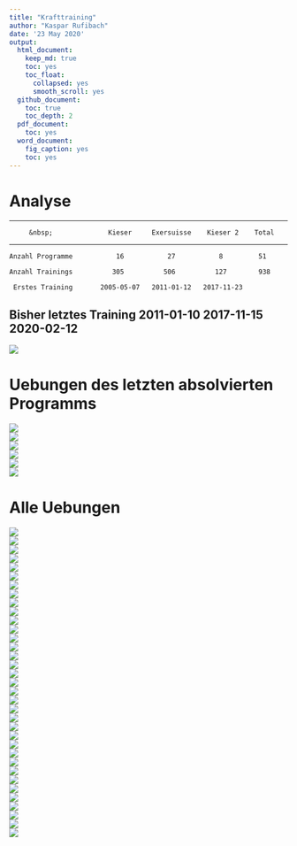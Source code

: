 ```yaml
---
title: "Krafttraining"
author: "Kaspar Rufibach"
date: '23 May 2020'
output:
  html_document:
    keep_md: true
    toc: yes
    toc_float:
      collapsed: yes
      smooth_scroll: yes
  github_document: 
    toc: true
    toc_depth: 2
  pdf_document:
    toc: yes
  word_document:
    fig_caption: yes
    toc: yes
---
```





# Analyse


------------------------------------------------------------------------
         &nbsp;              Kieser     Exersuisse    Kieser 2    Total 
------------------------- ------------ ------------ ------------ -------
    Anzahl Programme           16           27           8         51   

    Anzahl Trainings          305          506          127        938  

     Erstes Training       2005-05-07   2011-01-12   2017-11-23         

 Bisher letztes Training   2011-01-10   2017-11-15   2020-02-12         
------------------------------------------------------------------------


<img src="02_krafttraining_files/figure-html/unnamed-chunk-2-1.png" style="display: block; margin: auto;" />

# Uebungen des letzten absolvierten Programms

<img src="02_krafttraining_files/figure-html/unnamed-chunk-3-1.png" style="display: block; margin: auto;" /><img src="02_krafttraining_files/figure-html/unnamed-chunk-3-2.png" style="display: block; margin: auto;" /><img src="02_krafttraining_files/figure-html/unnamed-chunk-3-3.png" style="display: block; margin: auto;" /><img src="02_krafttraining_files/figure-html/unnamed-chunk-3-4.png" style="display: block; margin: auto;" /><img src="02_krafttraining_files/figure-html/unnamed-chunk-3-5.png" style="display: block; margin: auto;" /><img src="02_krafttraining_files/figure-html/unnamed-chunk-3-6.png" style="display: block; margin: auto;" />

# Alle Uebungen

<img src="02_krafttraining_files/figure-html/unnamed-chunk-4-1.png" style="display: block; margin: auto;" /><img src="02_krafttraining_files/figure-html/unnamed-chunk-4-2.png" style="display: block; margin: auto;" /><img src="02_krafttraining_files/figure-html/unnamed-chunk-4-3.png" style="display: block; margin: auto;" /><img src="02_krafttraining_files/figure-html/unnamed-chunk-4-4.png" style="display: block; margin: auto;" /><img src="02_krafttraining_files/figure-html/unnamed-chunk-4-5.png" style="display: block; margin: auto;" /><img src="02_krafttraining_files/figure-html/unnamed-chunk-4-6.png" style="display: block; margin: auto;" /><img src="02_krafttraining_files/figure-html/unnamed-chunk-4-7.png" style="display: block; margin: auto;" /><img src="02_krafttraining_files/figure-html/unnamed-chunk-4-8.png" style="display: block; margin: auto;" /><img src="02_krafttraining_files/figure-html/unnamed-chunk-4-9.png" style="display: block; margin: auto;" /><img src="02_krafttraining_files/figure-html/unnamed-chunk-4-10.png" style="display: block; margin: auto;" /><img src="02_krafttraining_files/figure-html/unnamed-chunk-4-11.png" style="display: block; margin: auto;" /><img src="02_krafttraining_files/figure-html/unnamed-chunk-4-12.png" style="display: block; margin: auto;" /><img src="02_krafttraining_files/figure-html/unnamed-chunk-4-13.png" style="display: block; margin: auto;" /><img src="02_krafttraining_files/figure-html/unnamed-chunk-4-14.png" style="display: block; margin: auto;" /><img src="02_krafttraining_files/figure-html/unnamed-chunk-4-15.png" style="display: block; margin: auto;" /><img src="02_krafttraining_files/figure-html/unnamed-chunk-4-16.png" style="display: block; margin: auto;" /><img src="02_krafttraining_files/figure-html/unnamed-chunk-4-17.png" style="display: block; margin: auto;" /><img src="02_krafttraining_files/figure-html/unnamed-chunk-4-18.png" style="display: block; margin: auto;" /><img src="02_krafttraining_files/figure-html/unnamed-chunk-4-19.png" style="display: block; margin: auto;" /><img src="02_krafttraining_files/figure-html/unnamed-chunk-4-20.png" style="display: block; margin: auto;" /><img src="02_krafttraining_files/figure-html/unnamed-chunk-4-21.png" style="display: block; margin: auto;" /><img src="02_krafttraining_files/figure-html/unnamed-chunk-4-22.png" style="display: block; margin: auto;" /><img src="02_krafttraining_files/figure-html/unnamed-chunk-4-23.png" style="display: block; margin: auto;" /><img src="02_krafttraining_files/figure-html/unnamed-chunk-4-24.png" style="display: block; margin: auto;" /><img src="02_krafttraining_files/figure-html/unnamed-chunk-4-25.png" style="display: block; margin: auto;" /><img src="02_krafttraining_files/figure-html/unnamed-chunk-4-26.png" style="display: block; margin: auto;" /><img src="02_krafttraining_files/figure-html/unnamed-chunk-4-27.png" style="display: block; margin: auto;" /><img src="02_krafttraining_files/figure-html/unnamed-chunk-4-28.png" style="display: block; margin: auto;" /><img src="02_krafttraining_files/figure-html/unnamed-chunk-4-29.png" style="display: block; margin: auto;" /><img src="02_krafttraining_files/figure-html/unnamed-chunk-4-30.png" style="display: block; margin: auto;" /><img src="02_krafttraining_files/figure-html/unnamed-chunk-4-31.png" style="display: block; margin: auto;" /><img src="02_krafttraining_files/figure-html/unnamed-chunk-4-32.png" style="display: block; margin: auto;" /><img src="02_krafttraining_files/figure-html/unnamed-chunk-4-33.png" style="display: block; margin: auto;" /><img src="02_krafttraining_files/figure-html/unnamed-chunk-4-34.png" style="display: block; margin: auto;" /><img src="02_krafttraining_files/figure-html/unnamed-chunk-4-35.png" style="display: block; margin: auto;" />






